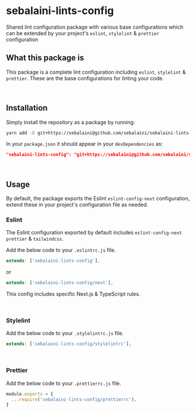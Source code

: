 # sebalaini-lints-config

Shared lint configuration package with various base configurations which can be extended by your project's `eslint`, `stylelint` & `prettier` configuration

## What this package is

This package is a complete lint configuration including `eslint`, `stylelint` & `prettier`. These are the base configurations for linting your code.

<br>

## Installation

Simply install the repository as a package by running:

```bash
yarn add -D git+https://sebalaini@github.com/sebalaini/sebalaini-lints-config.git
```

In your `package.json` it should appear in your `devDependencies` as:

```json
"sebalaini-lints-config": "git+https://sebalaini@github.com/sebalaini/sebalaini-lints-config.git",
```
<br>

## Usage

By default, the package exports the Eslint `eslint-config-next` configuration, extend these in your project's configuration file as needed.

### Eslint

The Eslint configuration exported by default includes `eslint-config-next` `prettier` & `tailwindcss`.

Add the below code to your `.eslintrc.js` file.

```js
extends: ['sebalaini-lints-config'],
```

or 

```js
extends: ['sebalaini-lints-config/next'],
```

This config includes specific Next.js & TypeScript rules.

<br>

### Stylelint

Add the below code to your `.stylelintrc.js` file.

```js
extends: ['sebalaini-lints-config/stylelintrc'],
```

<br>

### Prettier

Add the below code to your `.prettierrc.js` file.

```js
module.exports = {
  ...require('sebalaini-lints-config/prettierrc'),
}
```
